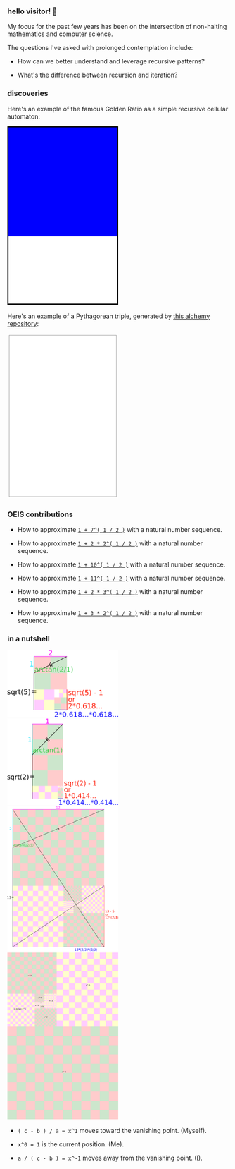### hello visitor!  👋

My focus for the past few years has been on the intersection of non-halting mathematics and computer science. 

The questions I've asked with prolonged contemplation include:

* How can we better understand and leverage recursive patterns?

* What's the difference between recursion and iteration? 

### discoveries

Here's an example of the famous Golden Ratio as a simple recursive cellular automaton:

<img src="https://github.com/bestape/bestape/blob/master/images/goldAnimation.svg?raw=true" width="50%">

Here's an example of a Pythagorean triple, generated by [this alchemy repository](https://github.com/bestape/alchemy):
 
<img src="https://github.com/bestape/bestape/blob/master/images/pythagTriple.svg?raw=true" width="50%">

### OEIS contributions

* How to approximate [`1 + 7^( 1 / 2 )`](https://oeis.org/A297189) with a natural number sequence.

* How to approximate [`1 + 2 * 2^( 1 / 2 )`](https://oeis.org/A164544) with a natural number sequence.

* How to approximate [`1 + 10^( 1 / 2 )`](https://oeis.org/A328604) with a natural number sequence.

* How to approximate [`1 + 11^( 1 / 2 )`](https://oeis.org/A328605) with a natural number sequence.

* How to approximate [`1 + 2 * 3^( 1 / 2 )`](https://oeis.org/A328606) with a natural number sequence.

* How to approximate [`1 + 3 * 2^( 1 / 2 )`](https://oeis.org/A330390) with a natural number sequence.

### in a nutshell

<img src="https://github.com/bestape/bestape/blob/master/images/phipy.png?raw=true" width="50%">

<img src="https://github.com/bestape/bestape/blob/master/images/sqrt2.png?raw=true" width="50%">

<img src="https://github.com/bestape/bestape/blob/master/images/pytrip.png?raw=true" width="50%">

<img src="https://github.com/bestape/bestape/blob/master/images/count.png?raw=true" width="50%">

* `( c - b ) / a = x^1` moves toward the vanishing point. (Myself).

* `x^0 = 1` is the current position. (Me).

* `a / ( c - b ) = x^-1` moves away from the vanishing point. (I).
